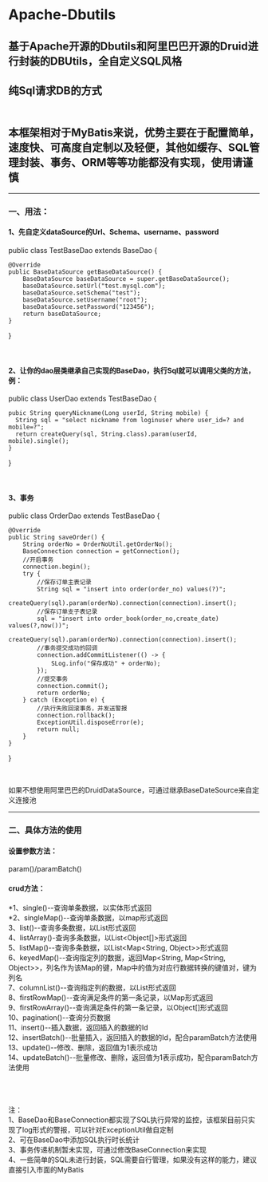 # Apache-Dbutils
## 基于Apache开源的Dbutils和阿里巴巴开源的Druid进行封装的DBUtils，全自定义SQL风格

## 纯Sql请求DB的方式<br><br>
## 本框架相对于MyBatis来说，优势主要在于配置简单，速度快、可高度自定制以及轻便，其他如缓存、SQL管理封装、事务、ORM等等功能都没有实现，使用请谨慎
-----
### 一、用法：
#### 1、先自定义dataSource的Url、Schema、username、password

<html>
public class TestBaseDao extends BaseDao {

    @Override
    public BaseDataSource getBaseDataSource() {
        BaseDataSource baseDataSource = super.getBaseDataSource();
        baseDataSource.setUrl("test.mysql.com");
        baseDataSource.setSchema("test");
        baseDataSource.setUsername("root");
        baseDataSource.setPassword("123456");
        return baseDataSource;
    }
}
</html><br>

#### 2、让你的dao层类继承自己实现的BaseDao，执行Sql就可以调用父类的方法，例：
<html>
public class UserDao extends TestBaseDao  {
  
    pubic String queryNickname(Long userId, String mobile) {
      String sql = "select nickname from loginuser where user_id=? and mobile=?";
      return createQuery(sql, String.class).param(userId, mobile).single();
    }
}
</html><br>

#### 3、事务

<html>
public class OrderDao extends TestBaseDao {

    @Override
    public String saveOrder() {
        String orderNo = OrderNoUtil.getOrderNo();
        BaseConnection connection = getConnection();
        //开启事务
        connection.begin();
        try {
            //保存订单主表记录
            String sql = "insert into order(order_no) values(?)";
            createQuery(sql).param(orderNo).connection(connection).insert();
            //保存订单支子表记录
            sql = "insert into order_book(order_no,create_date) values(?,now())";
            createQuery(sql).param(orderNo).connection(connection).insert();
            //事务提交成功的回调
            connection.addCommitListener(() -> {
                SLog.info("保存成功" + orderNo);
            });
            //提交事务
            connection.commit();
            return orderNo;
        } catch (Exception e) {
            //执行失败回滚事务，并发送警报
            connection.rollback();
            ExceptionUtil.disposeError(e);
            return null;
        }
    }
}

</html><br>

如果不想使用阿里巴巴的DruidDataSource，可通过继承BaseDateSource来自定义连接池<br>

----
### 二、具体方法的使用

#### 设置参数方法：<br>
param()/paramBatch()<br>

#### crud方法：<br>
*1、single()--查询单条数据，以实体形式返回<br>
*2、singleMap()--查询单条数据，以map形式返回<br>
3、list()--查询多条数据，以List形式返回<br>
4、listArray()-查询多条数据，以List<Object[]>形式返回<br>
5、listMap()--查询多条数据，以List<Map<String, Object>>形式返回<br>
6、keyedMap()--查询指定列的数据，返回Map<String, Map<String, Object>>，列名作为该Map的键，Map中的值为对应行数据转换的键值对，键为列名<br>
7、columnList()--查询指定列的数据，以List形式返回<br>
8、firstRowMap()--查询满足条件的第一条记录，以Map形式返回<br>
9、firstRowArray()--查询满足条件的第一条记录，以Object[]形式返回<br>
10、pagination()--查询分页数据<br>
11、insert()--插入数据，返回插入的数据的Id<br>
12、insertBatch()--批量插入，返回插入的数据的Id，配合paramBatch方法使用<br>
13、update()--修改、删除，返回值为1表示成功<br>
14、updateBatch()--批量修改、删除，返回值为1表示成功，配合paramBatch方法使用<br><br>

<br><br>
注：<br>
1、BaseDao和BaseConnection都实现了SQL执行异常的监控，该框架目前只实现了log形式的警报，可以针对ExceptionUtil做自定制<br>
2、可在BaseDao中添加SQL执行时长统计<br>
3、事务传递机制暂未实现，可通过修改BaseConnection来实现<br>
4、一些简单的SQL未进行封装，SQL需要自行管理，如果没有这样的能力，建议直接引入市面的MyBatis


